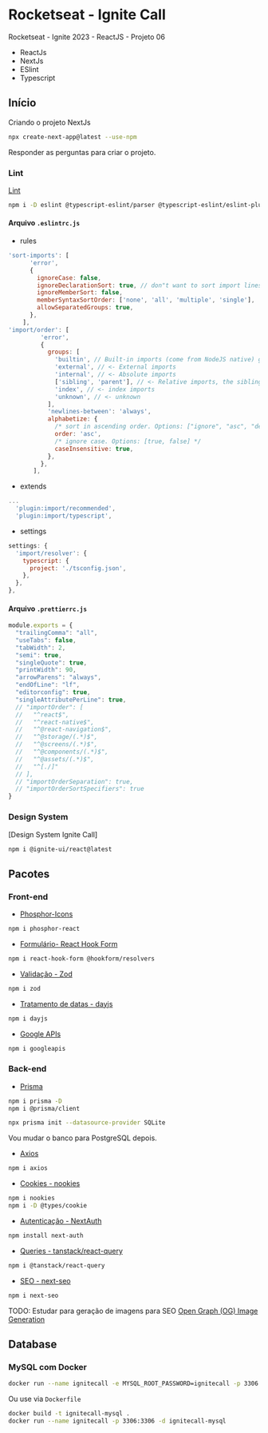 # Rocketseat - Ignite Call

Rocketseat - Ignite 2023 - ReactJS - Projeto 06

- ReactJs
- NextJs
- ESlint
- Typescript


## Início

Criando o projeto NextJs

```bash
npx create-next-app@latest --use-npm
```

Responder as perguntas para criar o projeto.


### Lint
[Lint](https://medium.com/weekly-webtips/how-to-sort-imports-like-a-pro-in-typescript-4ee8afd7258a)

```bash
npm i -D eslint @typescript-eslint/parser @typescript-eslint/eslint-plugin prettier eslint-config-prettier eslint-plugin-prettier eslint-plugin-import eslint-import-resolver-typescript
```


#### Arquivo `.eslintrc.js`
  - rules

```javascript
'sort-imports': [
      'error',
      {
        ignoreCase: false,
        ignoreDeclarationSort: true, // don"t want to sort import lines, use eslint-plugin-import instead
        ignoreMemberSort: false,
        memberSyntaxSortOrder: ['none', 'all', 'multiple', 'single'],
        allowSeparatedGroups: true,
      },
    ],
'import/order': [
         'error',
         {
           groups: [
             'builtin', // Built-in imports (come from NodeJS native) go first
             'external', // <- External imports
             'internal', // <- Absolute imports
             ['sibling', 'parent'], // <- Relative imports, the sibling and parent types they can be mingled together
             'index', // <- index imports
             'unknown', // <- unknown
           ],
           'newlines-between': 'always',
           alphabetize: {
             /* sort in ascending order. Options: ["ignore", "asc", "desc"] */
             order: 'asc',
             /* ignore case. Options: [true, false] */
             caseInsensitive: true,
           },
         },
       ],
```



  - extends
```javascript
...
  'plugin:import/recommended',
  'plugin:import/typescript',
```


  - settings
  ```javascript
  settings: {
    'import/resolver': {
      typescript: {
        project: './tsconfig.json',
      },
    },
  },
  ```



#### Arquivo `.prettierrc.js`

```javascript
module.exports = {
  "trailingComma": "all",
  "useTabs": false,
  "tabWidth": 2,
  "semi": true,
  "singleQuote": true,
  "printWidth": 90,
  "arrowParens": "always",
  "endOfLine": "lf",
  "editorconfig": true,
  "singleAttributePerLine": true,
  // "importOrder": [
  //   "^react$",
  //   "^react-native$",
  //   "^@react-navigation$",
  //   "^@storage/(.*)$",
  //   "^@screens/(.*)$",
  //   "^@components/(.*)$",
  //   "^@assets/(.*)$",
  //   "^[./]"
  // ],
  // "importOrderSeparation": true,
  // "importOrderSortSpecifiers": true
}
```




### Design System

[Design System Ignite Call]
```bash
npm i @ignite-ui/react@latest
```



## Pacotes

### Front-end
- [Phosphor-Icons](https://phosphoricons.com/)

```bash
npm i phosphor-react
```



- [Formulário- React Hook Form](https://react-hook-form.com/)

```bash
npm i react-hook-form @hookform/resolvers
```



- [Validação - Zod](https://zod.dev/)

```bash
npm i zod
```


- [Tratamento de datas - dayjs](https://day.js.org/)

```bash
npm i dayjs
```



- [Google APIs](https://developers.google.com/apis-explorer)

```bash
npm i googleapis
```



### Back-end

- [Prisma](https://www.prisma.io/)

```bash
npm i prisma -D
npm i @prisma/client

npx prisma init --datasource-provider SQLite
```
Vou mudar o banco para PostgreSQL depois.




- [Axios](https://axios-http.com/)

```bash
npm i axios
```



- [Cookies - nookies](https://www.npmjs.com/package/nookies)

```bash
npm i nookies
npm i -D @types/cookie
```


- [Autenticação - NextAuth](https://next-auth.js.org/)

```bash
npm install next-auth
```


- [Queries - tanstack/react-query](https://react-query.tanstack.com/)

```bash
npm i @tanstack/react-query
```


- [SEO - next-seo](https://github.com/garmeeh/next-seo)

```bash
npm i next-seo
```

TODO: Estudar para geração de imagens para SEO
[Open Graph (OG) Image Generation](https://vercel.com/docs/functions/edge-functions/og-image-generation)


## Database

### MySQL com Docker

```bash
docker run --name ignitecall -e MYSQL_ROOT_PASSWORD=ignitecall -p 3306:3306 -d mysql:latest
```

Ou use via `Dockerfile`

```bash
docker build -t ignitecall-mysql .
docker run --name ignitecall -p 3306:3306 -d ignitecall-mysql
```
